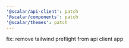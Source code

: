 ```yaml
---
'@scalar/api-client': patch
'@scalar/components': patch
'@scalar/themes': patch
---
```


fix: remove tailwind preflight from api client app
